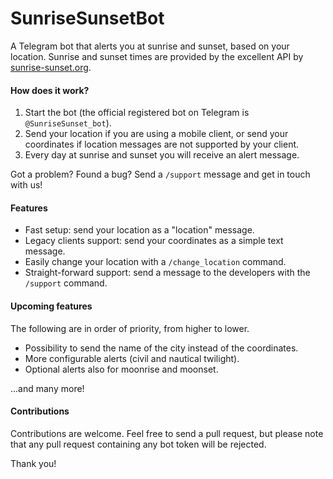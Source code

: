# SunriseSunsetBot
A Telegram bot that alerts you at sunrise and sunset, based on your location. Sunrise and sunset times are provided by the excellent API by [sunrise-sunset.org](http://sunrise-sunset.org).

#### How does it work?
1. Start the bot (the official registered bot on Telegram is `@SunriseSunset_bot`).
2. Send your location if you are using a mobile client, or send your coordinates if location messages are not supported by your client.
3. Every day at sunrise and sunset you will receive an alert message.

Got a problem? Found a bug? Send a `/support` message and get in touch with us!

#### Features
* Fast setup: send your location as a "location" message.
* Legacy clients support: send your coordinates as a simple text message.
* Easily change your location with a `/change_location` command.
* Straight-forward support: send a message to the developers with the `/support` command.

#### Upcoming features
The following are in order of priority, from higher to lower.
* Possibility to send the name of the city instead of the coordinates.
* More configurable alerts (civil and nautical twilight).
* Optional alerts also for moonrise and moonset.

...and many more!

#### Contributions
Contributions are welcome. Feel free to send a pull request, but please note that any pull request containing any bot token will be rejected.

Thank you!